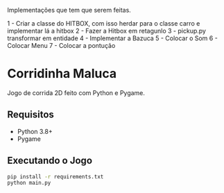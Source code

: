 Implementações que tem que serem feitas.

1 - Criar a classe do HITBOX, com isso herdar para o classe carro e implementar lá a hitbox
2 - Fazer a Hitbox em retagunlo
3 - pickup.py transformar em entidade
4 - Implementar a Bazuca
5 - Colocar o Som
6 - Colocar Menu
7 - Colocar a pontução




# Corridinha Maluca

Jogo de corrida 2D feito com Python e Pygame.

## Requisitos

- Python 3.8+
- Pygame

## Executando o Jogo

```bash
pip install -r requirements.txt
python main.py